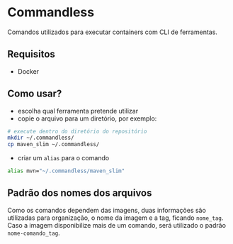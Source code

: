 # Commandless

Comandos utilizados para executar containers com CLI de ferramentas.

## Requisitos

- Docker

## Como usar?

- escolha qual ferramenta pretende utilizar
- copie o arquivo para um diretório, por exemplo:

```bash
# execute dentro do diretório do repositório
mkdir ~/.commandless/
cp maven_slim ~/.commandless/
```

- criar um `alias` para o comando

```bash
alias mvn="~/.commandless/maven_slim"
```

## Padrão dos nomes dos arquivos

Como os comandos dependem das imagens, duas informações são utilizadas para organização, o nome da imagem e a tag, ficando `nome_tag`. Caso a imagem disponibilize mais de um comando, será utilizado o padrão `nome-comando_tag`.
